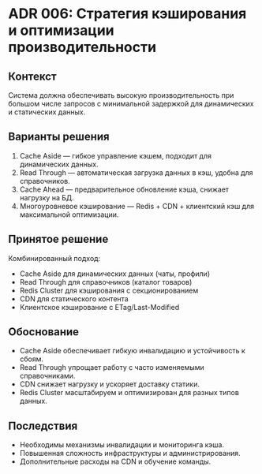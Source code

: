 # ADR 006: Стратегия кэширования и оптимизации производительности

## Контекст  
Система должна обеспечивать высокую производительность при большом числе запросов с минимальной задержкой для динамических и статических данных.

## Варианты решения  
1. Cache Aside — гибкое управление кэшем, подходит для динамических данных.  
2. Read Through — автоматическая загрузка данных в кэш, удобна для справочников.  
3. Cache Ahead — предварительное обновление кэша, снижает нагрузку на БД.  
4. Многоуровневое кэширование — Redis + CDN + клиентский кэш для максимальной оптимизации.

## Принятое решение  
Комбинированный подход:  
- Cache Aside для динамических данных (чаты, профили)  
- Read Through для справочников (каталог товаров)  
- Redis Cluster для кэширования с секционированием  
- CDN для статического контента  
- Клиентское кэширование с ETag/Last-Modified

## Обоснование  
- Cache Aside обеспечивает гибкую инвалидацию и устойчивость к сбоям.  
- Read Through упрощает работу с часто изменяемыми справочниками.  
- CDN снижает нагрузку и ускоряет доставку статики.  
- Redis Cluster масштабируем и оптимизирован для разных типов данных.

## Последствия  
- Необходимы механизмы инвалидации и мониторинга кэша.  
- Повышенная сложность инфраструктуры и администрирования.  
- Дополнительные расходы на CDN и обучение команды.